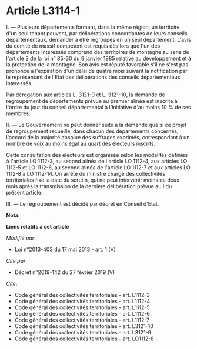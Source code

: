 # Article L3114-1

I. ― Plusieurs départements formant, dans la même région, un territoire d'un seul tenant peuvent, par délibérations
concordantes de leurs conseils départementaux, demander à être regroupés en un seul département. L'avis du comité de massif
compétent est requis dès lors que l'un des départements intéressés comprend des territoires de montagne au sens de l'article
3 de la loi n° 85-30 du 9 janvier 1985 relative au développement et à la protection de la montagne. Son avis est réputé
favorable s'il ne s'est pas prononcé à l'expiration d'un délai de quatre mois suivant la notification par le représentant de
l'Etat des délibérations des conseils départementaux intéressés. 

Par dérogation aux articles L. 3121-9 et L. 3121-10, la demande de regroupement de départements prévue au premier alinéa est
inscrite à l'ordre du jour du conseil départemental  à l'initiative d'au moins 10 % de ses membres. 

II. ― Le Gouvernement ne peut donner suite à la demande que si ce projet de regroupement recueille, dans chacun des
départements concernés, l'accord de la majorité absolue des suffrages exprimés, correspondant à un nombre de voix au moins
égal au quart des électeurs inscrits. 

Cette consultation des électeurs est organisée selon les modalités définies à l'article LO 1112-3, au second alinéa de
l'article LO 1112-4, aux articles LO 1112-5 et LO 1112-6, au second alinéa de l'article LO 1112-7 et aux articles LO 1112-8 à
LO 1112-14. Un arrêté du ministre chargé des collectivités territoriales fixe la date du scrutin, qui ne peut intervenir
moins de deux mois après la transmission de la dernière délibération prévue au I du présent article. 

III. ― Le regroupement est décidé par décret en Conseil d'Etat.

**Nota:**



**Liens relatifs à cet article**

_Modifié par_:

  - Loi n°2013-403 du 17 mai 2013 - art. 1 (V)

_Cité par_:

  - Décret n°2019-142 du 27 février 2019 (V)

_Cite_:

  - Code général des collectivités territoriales - art. L1112-3
  - Code général des collectivités territoriales - art. L1112-4
  - Code général des collectivités territoriales - art. L1112-5
  - Code général des collectivités territoriales - art. L1112-6
  - Code général des collectivités territoriales - art. L1112-7
  - Code général des collectivités territoriales - art. L3121-10
  - Code général des collectivités territoriales - art. L3121-9
  - Code général des collectivités territoriales - art. LO1112-8
